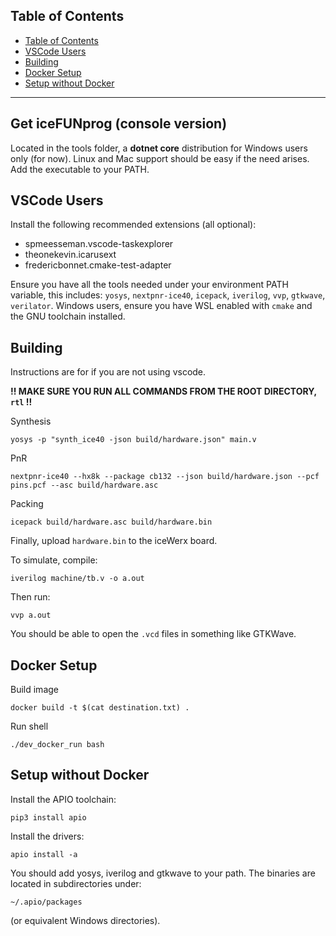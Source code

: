 ## Table of Contents
- [Table of Contents](#table-of-contents)
- [VSCode Users](#vscode-users)
- [Building](#building)
- [Docker Setup](#docker-setup)
- [Setup without Docker](#setup-without-docker)
---
## Get iceFUNprog (console version)
Located in the tools folder, a **dotnet core** distribution for
Windows users only (for now). Linux and Mac support should be
easy if the need arises. Add the executable to your PATH.

## VSCode Users
Install the following recommended extensions (all optional):
- spmeesseman.vscode-taskexplorer
- theonekevin.icarusext
- fredericbonnet.cmake-test-adapter

Ensure you have all the tools needed under your environment PATH variable, this includes:
`yosys`, `nextpnr-ice40`, `icepack`, `iverilog`, `vvp`, `gtkwave`, `verilator`. Windows users, ensure you have WSL enabled with `cmake` and the GNU toolchain installed.

## Building

Instructions are for if you are not using vscode.

**!! MAKE SURE YOU RUN ALL COMMANDS FROM THE ROOT DIRECTORY, `rtl` !!**

Synthesis
```
yosys -p "synth_ice40 -json build/hardware.json" main.v
```
PnR
```
nextpnr-ice40 --hx8k --package cb132 --json build/hardware.json --pcf pins.pcf --asc build/hardware.asc
```
Packing
```
icepack build/hardware.asc build/hardware.bin
```
Finally, upload `hardware.bin` to the iceWerx board.

To simulate, compile:
```
iverilog machine/tb.v -o a.out
```

Then run:
```
vvp a.out
```

You should be able to open the `.vcd` files in something like GTKWave.

## Docker Setup

Build image
```
docker build -t $(cat destination.txt) .
```
Run shell
```
./dev_docker_run bash
```

## Setup without Docker

Install the APIO toolchain:

```
pip3 install apio
```

Install the drivers:

```
apio install -a
```

You should add yosys, iverilog and gtkwave to your path. The binaries are located in subdirectories under:
```
~/.apio/packages
```
(or equivalent Windows directories).
